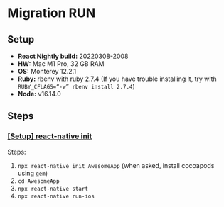 # Migration RUN

## Setup
* **React Nightly build:** 20220308-2008
* **HW:** Mac M1 Pro, 32 GB RAM
* **OS:** Monterey 12.2.1
* **Ruby:** rbenv with ruby 2.7.4 (If you have trouble installing it, try with `RUBY_CFLAGS=“-w” rbenv install 2.7.4`)
* **Node:** v16.14.0

## Steps

### [[Setup] react-native init]()
Steps:
1. `npx react-native init AwesomeApp` (when asked, install cocoapods using `gem`)
1. `cd AwesomeApp`
1. `npx react-native start`
1. `npx react-native run-ios`

